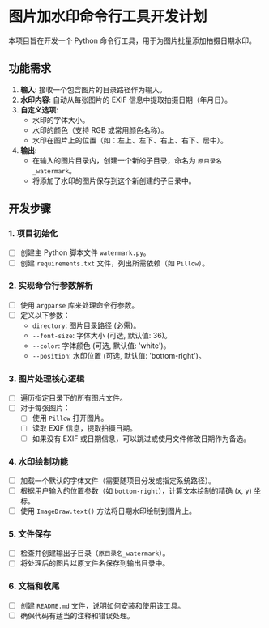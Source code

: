 # 图片加水印命令行工具开发计划

本项目旨在开发一个 Python 命令行工具，用于为图片批量添加拍摄日期水印。

## 功能需求

1.  **输入**: 接收一个包含图片的目录路径作为输入。
2.  **水印内容**: 自动从每张图片的 EXIF 信息中提取拍摄日期（年月日）。
3.  **自定义选项**:
    *   水印的字体大小。
    *   水印的颜色（支持 RGB 或常用颜色名称）。
    *   水印在图片上的位置（如：左上、左下、右上、右下、居中）。
4.  **输出**:
    *   在输入的图片目录内，创建一个新的子目录，命名为 `原目录名_watermark`。
    *   将添加了水印的图片保存到这个新创建的子目录中。

## 开发步骤

### 1. 项目初始化
- [ ] 创建主 Python 脚本文件 `watermark.py`。
- [ ] 创建 `requirements.txt` 文件，列出所需依赖（如 `Pillow`）。

### 2. 实现命令行参数解析
- [ ] 使用 `argparse` 库来处理命令行参数。
- [ ] 定义以下参数：
    - `directory`: 图片目录路径 (必需)。
    - `--font-size`: 字体大小 (可选, 默认值: 36)。
    - `--color`: 字体颜色 (可选, 默认值: 'white')。
    - `--position`: 水印位置 (可选, 默认值: 'bottom-right')。

### 3. 图片处理核心逻辑
- [ ] 遍历指定目录下的所有图片文件。
- [ ] 对于每张图片：
    - [ ] 使用 `Pillow` 打开图片。
    - [ ] 读取 EXIF 信息，提取拍摄日期。
    - [ ] 如果没有 EXIF 或日期信息，可以跳过或使用文件修改日期作为备选。

### 4. 水印绘制功能
- [ ] 加载一个默认的字体文件（需要随项目分发或指定系统路径）。
- [ ] 根据用户输入的位置参数（如 `bottom-right`），计算文本绘制的精确 (x, y) 坐标。
- [ ] 使用 `ImageDraw.text()` 方法将日期水印绘制到图片上。

### 5. 文件保存
- [ ] 检查并创建输出子目录（`原目录名_watermark`）。
- [ ] 将处理后的图片以原文件名保存到输出目录中。

### 6. 文档和收尾
- [ ] 创建 `README.md` 文件，说明如何安装和使用该工具。
- [ ] 确保代码有适当的注释和错误处理。
